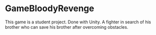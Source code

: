 # GameBloodyRevenge
This game is a student project. Done with Unity. A fighter in search of his brother who can save his brother after overcoming obstacles.
